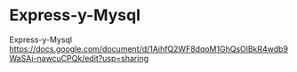 # Express-y-Mysql
Express-y-Mysql
https://docs.google.com/document/d/1AihfQ2WF8dqoM1GhQsOlBkR4wdb9WaSAi-nawcuCPQk/edit?usp=sharing
